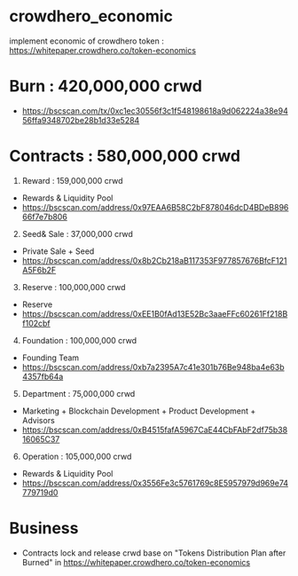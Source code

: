 # crowdhero_economic
implement economic of crowdhero token : https://whitepaper.crowdhero.co/token-economics
# Burn      : 420,000,000 crwd
- https://bscscan.com/tx/0xc1ec30556f3c1f548198618a9d062224a38e9456ffa9348702be28b1d33e5284
# Contracts : 580,000,000 crwd
1. Reward     : 159,000,000 crwd
- Rewards & Liquidity Pool
- https://bscscan.com/address/0x97EAA6B58C2bF878046dcD4BDeB89666f7e7b806
2. Seed& Sale : 37,000,000 crwd
- Private Sale + Seed
- https://bscscan.com/address/0x8b2Cb218aB117353F977857676BfcF121A5F6b2F
3. Reserve    : 100,000,000 crwd
- Reserve
- https://bscscan.com/address/0xEE1B0fAd13E52Bc3aaeFFc60261Ff218Bf102cbf
4. Foundation : 100,000,000 crwd
- Founding Team
- https://bscscan.com/address/0xb7a2395A7c41e301b76Be948ba4e63b4357fb64a
5. Department : 75,000,000 crwd
- Marketing + Blockchain Development + Product Development + Advisors
- https://bscscan.com/address/0xB4515fafA5967CaE44CbFAbF2df75b3816065C37
6. Operation  : 105,000,000 crwd
- Rewards & Liquidity Pool 
- https://bscscan.com/address/0x3556Fe3c5761769c8E5957979d969e74779719d0
# Business
- Contracts lock and release crwd base on "Tokens Distribution Plan after Burned" in https://whitepaper.crowdhero.co/token-economics
